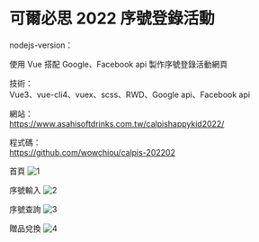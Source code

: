 # 可爾必思 2022 序號登錄活動
nodejs-version：

使用 Vue 搭配 Google、Facebook api 製作序號登錄活動網頁

技術：<br>
Vue3、vue-cli4、vuex、scss、RWD、Google api、Facebook api

網站：<br>
https://www.asahisoftdrinks.com.tw/calpishappykid2022/

程式碼：<br>
https://github.com/wowchiou/calpis-202202

首頁
![1](https://user-images.githubusercontent.com/42172531/156995796-b1e32bdb-869b-419f-a317-9f8a354f3674.png)

序號輸入
![2](https://user-images.githubusercontent.com/42172531/156995933-c259cdbb-49f0-4a33-9eff-0cc9b3b2c5b4.png)

序號查詢
![3](https://user-images.githubusercontent.com/42172531/156995804-d16076fa-9589-4a0d-8602-42983d8d566b.png)

贈品兌換
![4](https://user-images.githubusercontent.com/42172531/156995806-7cae3789-077e-478b-a563-8cb90ba5fc0c.png)



